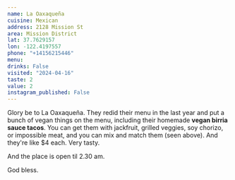 ```yaml
---
name: La Oaxaqueña
cuisine: Mexican
address: 2128 Mission St
area: Mission District
lat: 37.7629157
lon: -122.4197557
phone: "+14156215446"
menu: 
drinks: False
visited: "2024-04-16"
taste: 2
value: 2
instagram_published: False
---
```


Glory be to La Oaxaqueña. They redid their menu in the last year and put a bunch of vegan things on the menu, including their homemade **vegan birria sauce tacos**. You can get them with jackfruit, grilled veggies, soy chorizo, or impossible meat, and you can mix and match them (seen above). And they're like $4 each. Very tasty.

And the place is open til 2.30 am.

God bless.
